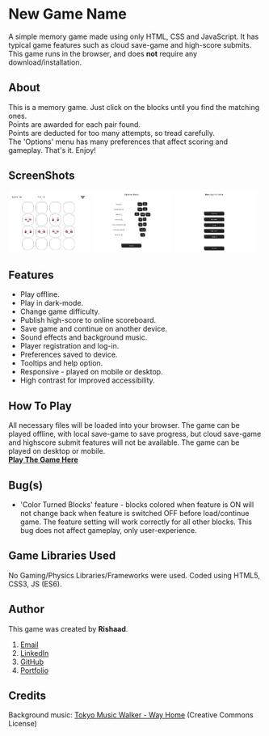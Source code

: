 # New Game Name
A simple memory game made using only HTML, CSS and JavaScript. It has typical game features such as cloud save-game and high-score submits. This game runs in the browser, and does **not** require any download/installation. 

## About
This is a memory game. Just click on the blocks until you find the matching ones. <br>
Points are awarded for each pair found. <br>
Points are deducted for too many attempts, so tread carefully. <br>
The 'Options' menu has many preferences that affect scoring and gameplay.
That's it. Enjoy!

## ScreenShots

<img src="./screenshots/screen-1.png" width="32%" alt="screenshot-1"></img>
<img src="./screenshots/screen-2.png" width="32%" alt="screenshot-2"></img>
<img src="./screenshots/screen-3.png" width="32%" alt="screenshot-3"></img>

## Features
- Play offline.
- Play in dark-mode.
- Change game difficulty.
- Publish high-score to online scoreboard.
- Save game and continue on another device.
- Sound effects and background music.
- Player registration and log-in.
- Preferences saved to device.
- Tooltips and help option.
- Responsive - played on mobile or desktop.
- High contrast for improved accessibility.


## How To Play
All necessary files will be loaded into your browser. The game can be played offline, with local save-game to save progress, but cloud save-game and highscore submit features will not be available. The game can be played on desktop or mobile.
<br>
**[Play The Game Here](http://.../)**

## Bug(s)
- 'Color Turned Blocks' feature - blocks colored when feature is ON will not change back when feature is switched OFF before load/continue game. The feature setting will work correctly for all other blocks. This bug does not affect gameplay, only user-experience.


## Game Libraries Used
No Gaming/Physics Libraries/Frameworks were used. Coded using HTML5, CSS3, JS (ES6).

## Author
This game was created by **Rishaad**.
1) [Email](mr.rishaad@gmail.com)
2) [LinkedIn](https://www.linkedin.com/in/)
3) [GitHub](https://github.com/git-rr)
4) [Portfolio](rishaad.rajak.itvarsitystudent.org)

## Credits
<p>Background music: <a href="https://soundcloud.com/user-356546060" target="_blank">Tokyo Music Walker - Way Home</a> (Creative Commons License)</p>